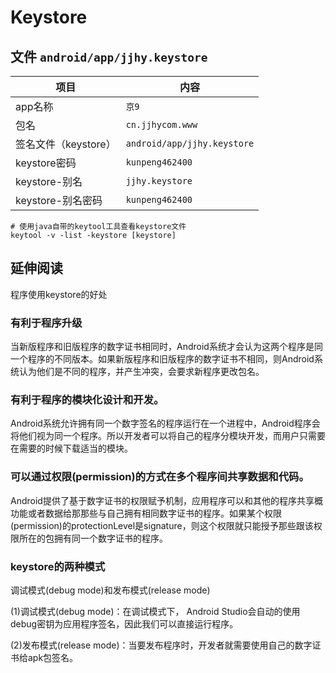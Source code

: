 # Keystore

## 文件 `android/app/jjhy.keystore`

| 项目                 | 内容                        |
| -------------------- | --------------------------- |
| app名称              | `京9`                       |
| 包名                 | `cn.jjhycom.www`            |
| 签名文件（keystore） | `android/app/jjhy.keystore` |
| keystore密码         | `kunpeng462400`             |
| keystore-别名        | `jjhy.keystore`             |
| keystore-别名密码    | `kunpeng462400`             |

```shell
# 使用java自带的keytool工具查看keystore文件
keytool -v -list -keystore [keystore]
```
## 延伸阅读
程序使用keystore的好处
### 有利于程序升级

当新版程序和旧版程序的数字证书相同时，Android系统才会认为这两个程序是同一个程序的不同版本。如果新版程序和旧版程序的数字证书不相同，则Android系统认为他们是不同的程序，并产生冲突，会要求新程序更改包名。

### 有利于程序的模块化设计和开发。

Android系统允许拥有同一个数字签名的程序运行在一个进程中，Android程序会将他们视为同一个程序。所以开发者可以将自己的程序分模块开发，而用户只需要在需要的时候下载适当的模块。

### 可以通过权限(permission)的方式在多个程序间共享数据和代码。

Android提供了基于数字证书的权限赋予机制，应用程序可以和其他的程序共享概功能或者数据给那那些与自己拥有相同数字证书的程序。如果某个权限(permission)的protectionLevel是signature，则这个权限就只能授予那些跟该权限所在的包拥有同一个数字证书的程序。

### keystore的两种模式
调试模式(debug mode)和发布模式(release mode)

(1)调试模式(debug mode)：在调试模式下， Android Studio会自动的使用debug密钥为应用程序签名，因此我们可以直接运行程序。

(2)发布模式(release mode)：当要发布程序时，开发者就需要使用自己的数字证书给apk包签名。
